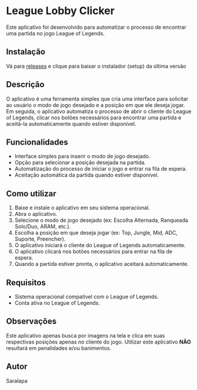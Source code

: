 # League Lobby Clicker

Este aplicativo foi desenvolvido para automatizar o processo de encontrar uma partida no jogo League of Legends.

## Instalação

Vá para [releases](https://github.com/Saralapa/League-Lobby-Clicker/releases) e clique para baixar o instalador (setup) da última versão

## Descrição

O aplicativo é uma ferramenta simples que cria uma interface para solicitar ao usuário o modo de jogo desejado e a posição em que ele deseja jogar. Em seguida, o aplicativo automatiza o processo de abrir o cliente do League of Legends, clicar nos botões necessários para encontrar uma partida e aceitá-la automaticamente quando estiver disponível.

## Funcionalidades

- Interface simples para inserir o modo de jogo desejado.
- Opção para selecionar a posição desejada na partida.
- Automatização do processo de iniciar o jogo e entrar na fila de espera.
- Aceitação automática da partida quando estiver disponível.

## Como utilizar

1. Baixe e instale o aplicativo em seu sistema operacional.
2. Abra o aplicativo.
3. Selecione o modo de jogo desejado (ex: Escolha Alternada, Ranqueada Solo/Duo, ARAM, etc.).
4. Escolha a posição em que deseja jogar (ex: Top, Jungle, Mid, ADC, Suporte, Preencher).
5. O aplicativo iniciará o cliente do League of Legends automaticamente.
6. O aplicativo clicará nos botões necessários para entrar na fila de espera.
7. Quando a partida estiver pronta, o aplicativo aceitará automaticamente.

## Requisitos

- Sistema operacional compatível com o League of Legends.
- Conta ativa no League of Legends.

## Observações

Este aplicativo apenas busca por imagens na tela e clica em suas respectivas posições apenas no cliente do jogo. Utilizar este aplicativo **NÃO** resultará em penalidades e/ou banimentos.

## Autor

Saralapa
